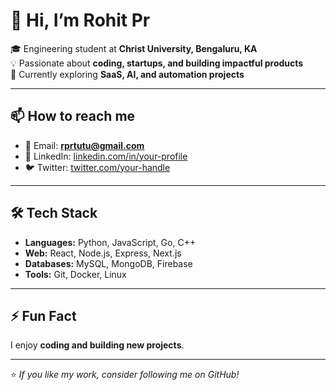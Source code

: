 # 👋 Hi, I’m Rohit Pr  

🎓 Engineering student at **Christ University, Bengaluru, KA**  
💡 Passionate about **coding, startups, and building impactful products**  
🚀 Currently exploring **SaaS, AI, and automation projects**  

---

## 📫 How to reach me  
- 📧 Email: **rprtutu@gmail.com**  
- 💼 LinkedIn: [linkedin.com/in/your-profile](https://linkedin.com/in/rohitpr05)  
- 🐦 Twitter: [twitter.com/your-handle](https://twitter.com/rohitpr05)  

---

## 🛠️ Tech Stack  
- **Languages:** Python, JavaScript, Go, C++  
- **Web:** React, Node.js, Express, Next.js  
- **Databases:** MySQL, MongoDB, Firebase  
- **Tools:** Git, Docker, Linux  

---

## ⚡ Fun Fact  
I enjoy **coding and building new projects**.  

---

⭐ *If you like my work, consider following me on GitHub!*  
